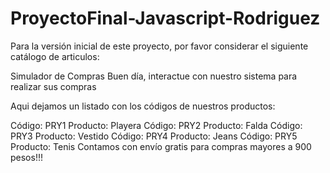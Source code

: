 # ProyectoFinal-Javascript-Rodriguez
Para la versión inicial de este proyecto, por favor considerar el siguiente catálogo de articulos:


Simulador de Compras
Buen día, interactue con nuestro sistema para realizar sus compras

Aqui dejamos un listado con los códigos de nuestros productos:

Código: PRY1 Producto: Playera
Código: PRY2 Producto: Falda
Código: PRY3 Producto: Vestido
Código: PRY4 Producto: Jeans
Código: PRY5 Producto: Tenis
Contamos con envío gratis para compras mayores a 900 pesos!!!
